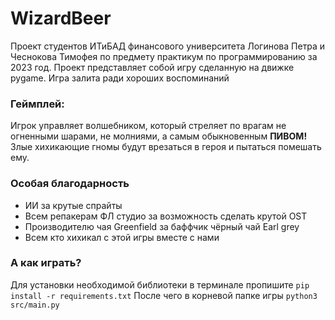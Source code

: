 # WizardBeer
Проект студентов ИТиБАД финансового университета Логинова Петра и Чеснокова Тимофея по предмету практикум по программированию за 2023 год. Проект представляет собой игру сделанную на движке pygame. Игра залита ради хороших воспоминаний

### Геймплей:
Игрок управляет волшебником, который стреляет по врагам не огненными шарами, не молниями, а самым обыкновенным **ПИВОМ!** Злые хихикающие гномы будут врезаться в героя и пытаться помешать ему.

### Особая благодарность
- ИИ за крутые спрайты
- Всем репакерам ФЛ студио за возможность сделать крутой OST
- Производителю чая Greenfield за баффчик чёрный чай Earl grey
- Всем кто хихикал с этой игры вместе с нами

### А как играть?
Для установки необходимой библиотеки в терминале пропишите ```pip install -r requirements.txt```
После чего в корневой папке игры ```python3 src/main.py```
